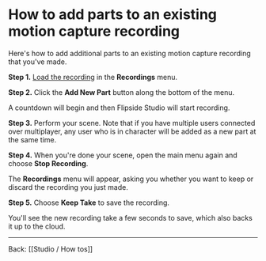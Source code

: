 # How to add parts to an existing motion capture recording

Here's how to add additional parts to an existing motion capture recording that you've made.

**Step 1.** [Load the recording](/docs/2022.1/studio/how-tos/how-to-watch-a-motion-capture-recording) in the **Recordings** menu.

**Step 2.** Click the **Add New Part** button along the bottom of the menu.

A countdown will begin and then Flipside Studio will start recording.

**Step 3.** Perform your scene. Note that if you have multiple users connected over multiplayer, any user who is in character will be added as a new part at the same time.

**Step 4.** When you're done your scene, open the main menu again and choose **Stop Recording**.

The **Recordings** menu will appear, asking you whether you want to keep or discard the recording you just made.

**Step 5.** Choose **Keep Take** to save the recording.

You'll see the new recording take a few seconds to save, which also backs it up to the cloud.

---

Back: [[Studio / How tos]]
